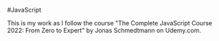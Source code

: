 #JavaScript

This is my work as I follow the course "The Complete JavaScript Course 2022: From Zero to Expert" by Jonas Schmedtmann on Udemy.com.
